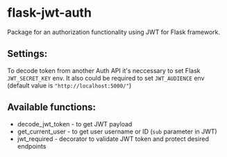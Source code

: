 # flask-jwt-auth
Package for an authorization functionality using JWT for Flask framework.

## Settings:

To decode token from another Auth API it's neccessary to set Flask `JWT_SECRET_KEY` env. It also could be required to set `JWT_AUDIENCE` env (default value is `"http://localhost:5000/"`)

## Available functions:
* decode_jwt_token - to get JWT payload
* get_current_user - to get user username or ID (`sub` parameter in JWT)
* jwt_required - decorator to validate JWT token and protect desired endpoints
